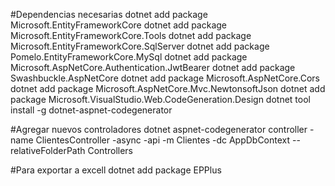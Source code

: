 #Dependencias necesarias
dotnet add package Microsoft.EntityFrameworkCore
dotnet add package Microsoft.EntityFrameworkCore.Tools
dotnet add package Microsoft.EntityFrameworkCore.SqlServer
dotnet add package Pomelo.EntityFrameworkCore.MySql
dotnet add package Microsoft.AspNetCore.Authentication.JwtBearer
dotnet add package Swashbuckle.AspNetCore
dotnet add package Microsoft.AspNetCore.Cors
dotnet add package Microsoft.AspNetCore.Mvc.NewtonsoftJson
dotnet add package Microsoft.VisualStudio.Web.CodeGeneration.Design
dotnet tool install -g dotnet-aspnet-codegenerator



#Agregar nuevos controladores
dotnet aspnet-codegenerator controller
 -name ClientesController -async -api -m Clientes -dc AppDbContext --relativeFolderPath Controllers

#Para exportar a excell
dotnet add package EPPlus